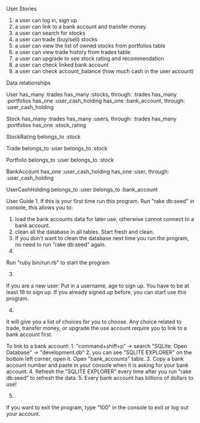 
User Stories
1. a user can log in, sign up
2. a user can link to a bank account and transfer money
2. a user can search for stocks
3. a user can trade (buy/sell) stocks
6. a user can view the list of owned stocks from portfolios table
7. a user can view trade history from trades table
8. a user can upgrade to see stock rating and recommendation
9. a user can check linked bank account
10. a user can check account_balance (how much cash in the user account)

Data relationships

User
    has_many :trades
    has_many :stocks, through: :trades
    has_many :portfolios
    has_one :user_cash_holding
    has_one :bank_account, through: :user_cash_holding

Stock
    has_many :trades
    has_many :users, through: :trades
    has_many :portfolios
    has_one :stock_rating

StockRating
    belongs_to :stock

Trade
    belongs_to :user
    belongs_to :stock

Portfolio
    belongs_to :user
    belongs_to :stock

BankAccount
    has_one :user_cash_holding
    has_one :user, through: :user_cash_holding

UserCashHolding
    belongs_to :user
    belongs_to :bank_account

User Guide
1.
If this is your first time run this program. Run "rake db:seed" in console, this allows you to: 
  1. load the bank accounts data for later use, otherwise cannot connect to a bank account. 
  2. clean all the database in all tables. Start fresh and clean.
  3. If you don't want to clean the database next time you run the program, no need to run "rake db:seed" again.
2.
Run "ruby bin/run.rb" to start the program

3.
If you are a new user: Put in a username, age to sign up. You have to be at least 18 to sign up. 
If you already signed up before, you can start use this program.

4.
It will give you a list of choices for you to choose. Any choice related to trade, transfer money, or upgrade the use account require you to link to a bank account first.

To link to a bank account:
    1. "command+shift+p"  -> search "SQLite: Open Database" -> "development.db"
    2. you can see "SQLITE EXPLORER" on the bottom left corner, open it. Open "bank_accounts" table.
    3. Copy a bank account number and paste in your console when it is asking for your bank account.
    4. Refresh the "SQLITE EXPLORER" every time after you run "rake db:seed" to refresh the data.
    5. Every bank account has billions of dollars to use!

5.
If you want to exit the program, type "100" in the console to exit or log out your account.








  